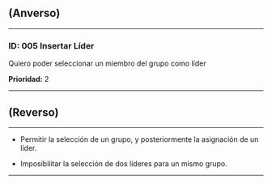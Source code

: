 ## (Anverso)

---

### **ID:** 005 **Insertar Líder**

Quiero poder seleccionar un miembro del grupo como líder

**Prioridad:** 2

---

## (Reverso)

---

* Permitir la selección de un grupo, y posteriormente la asignación de un líder.

* Imposibilitar la selección de dos líderes para un mismo grupo.

---
